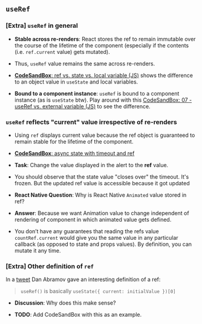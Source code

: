 ## `useRef`

### **[Extra]** `useRef` in general

- **Stable across re-renders**: React stores the ref to remain immutable over the course of the lifetime of the component (especially if the contents (i.e. `ref.current` value) gets mutated).
- Thus, `useRef` value remains the same across re-renders.
- [**CodeSandBox**: ref vs. state vs. local variable (JS)](https://codesandbox.io/s/usestate-useref-vs-local-values-ogm61?file=/src/index.js) shows the difference to an object value in `useState` and local variables.

- **Bound to a component instance**: `useRef` is bound to a component instance (as is `useState` btw). Play around with this [CodeSandBox: 07 - useRef vs. external variable (JS)](https://codesandbox.io/s/07-useref-vs-external-variable-d0zsm?file=/src/index.js) to see the difference.

### `useRef` reflects "current" value irrespective of re-renders

- Using `ref` displays current value because the ref object is guaranteed to remain stable for the lifetime of the component.
- [**CodeSandBox**: async state with timeout and ref](https://codesandbox.io/s/async-state-with-timeout-and-ref-9nu5y)
- **Task**: Change the value displayed in the alert to the **ref** value.
- You should observe that the state value "closes over" the timeout. It's frozen. But the updated ref value is accessible because it got updated 

- **React Native Question**: Why is React Native `Animated` value stored in ref?
- **Answer**: Because we want Animation value to change independent of rendering of component in which animated value gets defined.
- You don’t have any guarantees that reading the refs value `countRef.current` would give you the same value in any particular callback (as opposed to state and props values). By definition, you can mutate it any time.

### **[Extra]** Other definition of `ref`

In a [tweet](https://twitter.com/dan_abramov/status/1099842565631819776) Dan Abramov gave an interesting definition of a ref:

> `useRef()` is basically `useState({ current: initialValue })[0]`

- **Discussion**: Why does this make sense?

- **TODO**: Add CodeSandBox with this as an example.